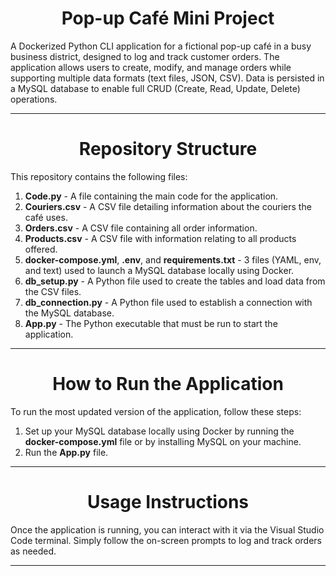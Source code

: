 <h1 align="center"> Pop-up Café Mini Project </h1>

A Dockerized Python CLI application for a fictional pop-up café in a busy business district, designed to log and track customer orders. The application allows users to create, modify, and manage orders while supporting multiple data formats (text files, JSON, CSV). Data is persisted in a MySQL database to enable full CRUD (Create, Read, Update, Delete) operations. 

--- 

<h1 align="center"> Repository Structure </h1>

This repository contains the following files: 

1. **Code.py** - A file containing the main code for the application.
2. **Couriers.csv** - A CSV file detailing information about the couriers the café uses. 
3. **Orders.csv** - A CSV file containing all order information.
4. **Products.csv** - A CSV file with information relating to all products offered. 
5. **docker-compose.yml**, **.env**, and **requirements.txt** - 3 files (YAML, env, and text) used to launch a MySQL database locally using Docker.
6. **db_setup.py** - A Python file used to create the tables and load data from the CSV files.
7. **db_connection.py** - A Python file used to establish a connection with the MySQL database.
8. **App.py** - The Python executable that must be run to start the application.

--- 

<h1 align="center"> How to Run the Application </h1>

To run the most updated version of the application, follow these steps:

1. Set up your MySQL database locally using Docker by running the **docker-compose.yml** file or by installing MySQL on your machine.
2. Run the **App.py** file.

--- 

<h1 align="center"> Usage Instructions </h1>

Once the application is running, you can interact with it via the Visual Studio Code terminal. Simply follow the on-screen prompts to log and track orders as needed.

---
